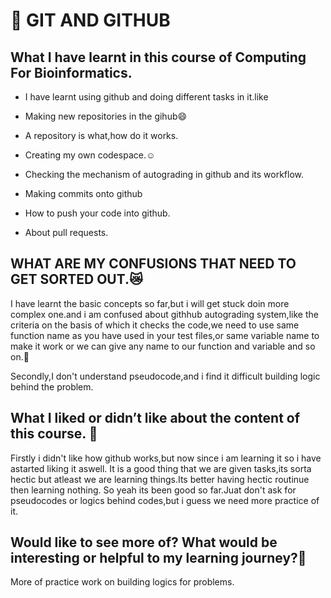 # :wave: GIT AND GITHUB
## What I have learnt in this course of Computing For Bioinformatics.
* I have learnt using github and doing different tasks in it.like

* Making new repositories in the gihub😄

* A repository is what,how do it works.

* Creating my own codespace.☺️

* Checking the mechanism of autograding in github and its workflow.

* Making commits onto github

* How to push your code into github.

* About pull requests.

## WHAT ARE MY CONFUSIONS THAT NEED TO GET SORTED OUT.😿
I have learnt the basic concepts so far,but i will get stuck doin more complex one.and i am confused about githhub autograding system,like the criteria on the basis of which it checks the code,we need to use same function name as you have used in your test files,or same variable name to make it work or we can give any name to our function and variable and so on.😬

Secondly,I don't understand pseudocode,and i find it difficult building logic behind the problem.

## What I liked or didn’t like about the content of this course. 👋
Firstly i didn't like how github works,but now since i am learning it so i have astarted liking it aswell.
It is a good thing that we are given tasks,its sorta hectic but atleast we are learning things.Its better having hectic routinue then learning nothing.
So yeah its been good so far.Juat don't ask for pseudocodes or logics behind codes,but i guess we need more practice of it.

## Would like to see more of? What would be interesting or helpful to my learning journey?🖤

More of practice work on building logics for problems.
